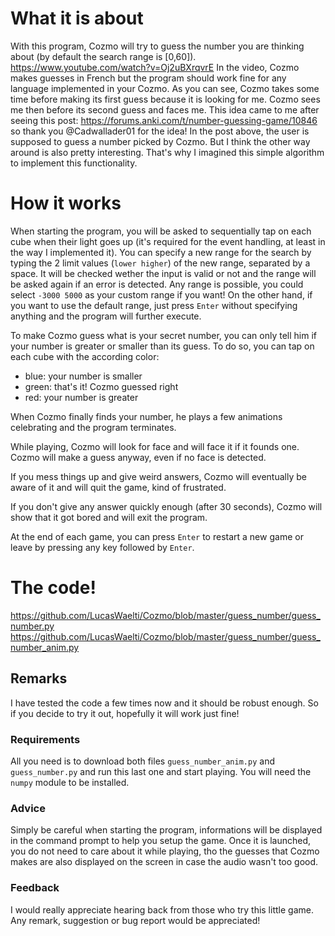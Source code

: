# What it is about
With this program, Cozmo will try to guess the number you are thinking about (by default the search range is [0,60]). 
https://www.youtube.com/watch?v=Oj2uBXrqvrE
In the video, Cozmo makes guesses in French but the program should work fine for any language implemented in your Cozmo. As you can see, Cozmo takes some time before making its first guess because it is looking for me. Cozmo sees me then before its second guess and faces me. 
This idea came to me after seeing this post: https://forums.anki.com/t/number-guessing-game/10846 so thank you @Cadwallader01 for the idea!
In the post above, the user is supposed to guess a number picked by Cozmo. But I think the other way around is also pretty interesting. That's why I imagined this simple algorithm to implement this functionality.

# How it works
When starting the program, you will be asked to sequentially tap on each cube when their light goes up (it's required for the event handling, at least in the way I implemented it). You can specify a new range for the search by typing the 2 limit values (`lower higher`) of the new range, separated by a space. It will be checked wether the input is valid or not and the range will be asked again if an error is detected. Any range is possible, you could select `-3000 5000` as your custom range if you want! 
On the other hand, if you want to use the default range, just press `Enter` without specifying anything and the program will further execute. 

To make Cozmo guess what is your secret number, you can only tell him if your number is greater or smaller than its guess. To do so, you can tap on each cube with the according color:

- blue: your number is smaller
- green: that's it! Cozmo guessed right
- red: your number is greater

When Cozmo finally finds your number, he plays a few animations celebrating and the program terminates.

While playing, Cozmo will look for face and will face it if it founds one. Cozmo will make a guess anyway, even if no face is detected.

If you mess things up and give weird answers, Cozmo will eventually be aware of it and will quit the game, kind of frustrated. 

If you don't give any answer quickly enough (after 30 seconds), Cozmo will show that it got bored and will exit the program.

At the end of each game, you can press `Enter` to restart a new game or leave by pressing any key followed by `Enter`. 

# The code!
https://github.com/LucasWaelti/Cozmo/blob/master/guess_number/guess_number.py
https://github.com/LucasWaelti/Cozmo/blob/master/guess_number/guess_number_anim.py

## Remarks
I have tested the code a few times now and it should be robust enough. So if you decide to try it out, hopefully it will work just fine!

### Requirements
All you need is to download both files `guess_number_anim.py` and `guess_number.py` and run this last one and start playing. You will need the `numpy` module to be installed. 

### Advice
Simply be careful when starting the program, informations will be displayed in the command prompt to help you setup the game. Once it is launched, you do not need to care about it while playing, tho the guesses that Cozmo makes are also displayed on the screen in case the audio wasn't too good. 

### Feedback
I would really appreciate hearing back from those who try this little game. Any remark, suggestion or bug report would be appreciated!
